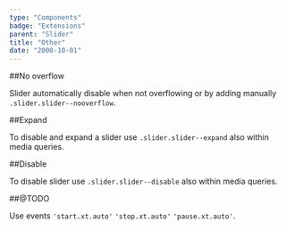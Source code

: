 ```yaml
---
type: "Components"
badge: "Extensions"
parent: "Slider"
title: "Other"
date: "2000-10-01"
---
```


##No overflow

Slider automatically disable when not overflowing or by adding manually `.slider.slider--nooverflow`.

<demo>
  <demovanilla src="vanilla/components/slider/no-overflow">
  </demovanilla>
</demo>

##Expand

To disable and expand a slider use `.slider.slider--expand` also within media queries.

<demo>
  <demovanilla src="vanilla/components/slider/expand">
  </demovanilla>
</demo>

##Disable

To disable slider use `.slider.slider--disable` also within media queries.

<demo>
  <demovanilla src="vanilla/components/slider/disable">
  </demovanilla>
</demo>

##@TODO

Use events `'start.xt.auto'` `'stop.xt.auto'` `'pause.xt.auto'`.

<demo>
  <demovanilla src="vanilla/components/slider/progress">
  </demovanilla>
</demo>
